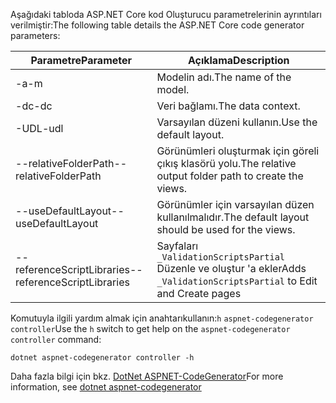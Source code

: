 <span data-ttu-id="f8b35-101">Aşağıdaki tabloda ASP.NET Core kod Oluşturucu parametrelerinin ayrıntıları verilmiştir:</span><span class="sxs-lookup"><span data-stu-id="f8b35-101">The following table details the ASP.NET Core code generator parameters:</span></span>

| <span data-ttu-id="f8b35-102">Parametre</span><span class="sxs-lookup"><span data-stu-id="f8b35-102">Parameter</span></span>               | <span data-ttu-id="f8b35-103">Açıklama</span><span class="sxs-lookup"><span data-stu-id="f8b35-103">Description</span></span>|
| ----------------- | ------------ |
| <span data-ttu-id="f8b35-104">-a</span><span class="sxs-lookup"><span data-stu-id="f8b35-104">-m</span></span>  | <span data-ttu-id="f8b35-105">Modelin adı.</span><span class="sxs-lookup"><span data-stu-id="f8b35-105">The name of the model.</span></span> |
| <span data-ttu-id="f8b35-106">-dc</span><span class="sxs-lookup"><span data-stu-id="f8b35-106">-dc</span></span>  | <span data-ttu-id="f8b35-107">Veri bağlamı.</span><span class="sxs-lookup"><span data-stu-id="f8b35-107">The data context.</span></span> |
| <span data-ttu-id="f8b35-108">-UDL</span><span class="sxs-lookup"><span data-stu-id="f8b35-108">-udl</span></span> | <span data-ttu-id="f8b35-109">Varsayılan düzeni kullanın.</span><span class="sxs-lookup"><span data-stu-id="f8b35-109">Use the default layout.</span></span> |
| <span data-ttu-id="f8b35-110">--relativeFolderPath</span><span class="sxs-lookup"><span data-stu-id="f8b35-110">--relativeFolderPath</span></span> | <span data-ttu-id="f8b35-111">Görünümleri oluşturmak için göreli çıkış klasörü yolu.</span><span class="sxs-lookup"><span data-stu-id="f8b35-111">The relative output folder path to create the views.</span></span> |
| <span data-ttu-id="f8b35-112">--useDefaultLayout</span><span class="sxs-lookup"><span data-stu-id="f8b35-112">--useDefaultLayout</span></span> | <span data-ttu-id="f8b35-113">Görünümler için varsayılan düzen kullanılmalıdır.</span><span class="sxs-lookup"><span data-stu-id="f8b35-113">The default layout should be used for the views.</span></span> |
| <span data-ttu-id="f8b35-114">--referenceScriptLibraries</span><span class="sxs-lookup"><span data-stu-id="f8b35-114">--referenceScriptLibraries</span></span> | <span data-ttu-id="f8b35-115">Sayfaları `_ValidationScriptsPartial` Düzenle ve oluştur 'a ekler</span><span class="sxs-lookup"><span data-stu-id="f8b35-115">Adds `_ValidationScriptsPartial` to Edit and Create pages</span></span> |

<span data-ttu-id="f8b35-116">Komutuyla ilgili yardım almak için anahtarıkullanın:`h` `aspnet-codegenerator controller`</span><span class="sxs-lookup"><span data-stu-id="f8b35-116">Use the `h` switch to get help on the `aspnet-codegenerator controller` command:</span></span>

```console
dotnet aspnet-codegenerator controller -h
```

<span data-ttu-id="f8b35-117">Daha fazla bilgi için bkz. [DotNet ASPNET-CodeGenerator](xref:fundamentals/tools/dotnet-aspnet-codegenerator)</span><span class="sxs-lookup"><span data-stu-id="f8b35-117">For more information, see [dotnet aspnet-codegenerator](xref:fundamentals/tools/dotnet-aspnet-codegenerator)</span></span>